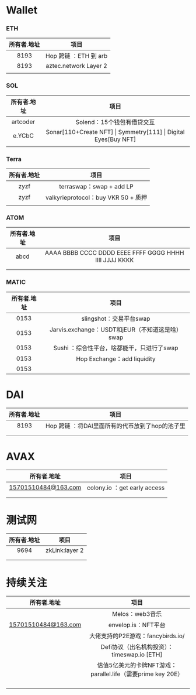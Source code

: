 # Wallet

### ETH

| 所有者.地址 |         项目          |
| :---------: | :-------------------: |
|    8193     | Hop 跨链 ：ETH 到 arb |
|    8193     | aztec.network Layer 2 |
|             |                       |

### SOL

| 所有者.地址 |                             项目                             |
| :---------: | :----------------------------------------------------------: |
|  artcoder   |                  Solend：15个钱包有借贷交互                  |
|   e.YCbC    | Sonar[110+Create NFT] \| Symmetry[111] \| Digital Eyes[Buy NFT] |
|             |                                                              |

### Terra

| 所有者.地址 |                项目                 |
| :---------: | :---------------------------------: |
|    zyzf     |      terraswap：swap + add LP       |
|    zyzf     | valkyrieprotocol：buy VKR 50 + 质押 |
|             |                                     |

### ATOM

| 所有者.地址 |                          项目                          |
| :---------: | :----------------------------------------------------: |
|    abcd     | AAAA BBBB CCCC DDDD EEEE FFFF GGGG HHHH IIII JJJJ KKKK |
|             |                                                        |
|             |                                                        |

### MATIC

| 所有者.地址 |                       项目                       |
| :---------: | :----------------------------------------------: |
|    0153     |             slingshot：交易平台swap              |
|    0153     | Jarvis.exchange：USDT和jEUR（不知道这是啥） swap |
|    0153     |    Sushi ：综合性平台，啥都能干，只进行了swap    |
|    0153     |           Hop Exchange：add liquidity            |
|    0153     |                                                  |



# DAI

| 所有者.地址 |                      项目                       |
| :---------: | :---------------------------------------------: |
|    8193     | Hop 跨链 ：将DAI里面所有的代币放到了hop的池子里 |
|             |                                                 |
|             |                                                 |



# AVAX

|     所有者.地址     |             项目             |
| :-----------------: | :--------------------------: |
| 15701510484@163.com | colony.io ：get early access |
|                     |                              |
|                     |                              |



# 测试网

| 所有者.地址 |      项目      |
| :---------: | :------------: |
|    9694     | zkLink:layer 2 |
|             |                |
|             |                |

# 持续关注

|     所有者.地址     |                             项目                             |
| :-----------------: | :----------------------------------------------------------: |
|                     |                       Melos：web3音乐                        |
| 15701510484@163.com |                     envelop.is：NFT平台                      |
|                     |              大佬支持的P2E游戏：fancybirds.io/               |
|                     |         Defi协议（出名机构投资）：timeswap.io [ETH]          |
|                     | 估值5亿美元的卡牌NFT游戏：parallel.life（需要prime key 20E） |
|                     |                                                              |
|                     |                                                              |
|                     |                                                              |
|                     |                                                              |


